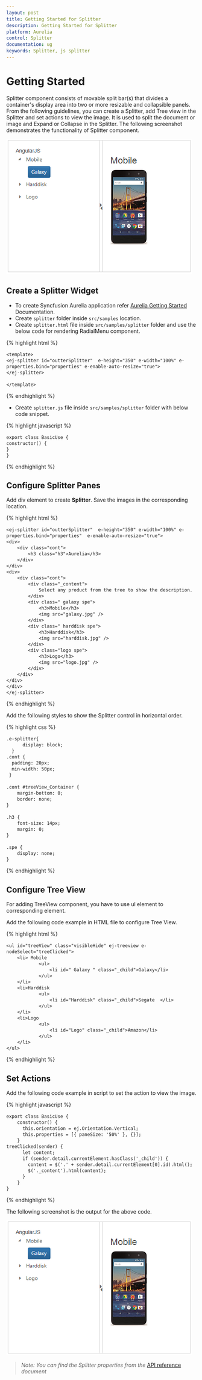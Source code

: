 ```yaml
---
layout: post
title: Getting Started for Splitter
description: Getting Started for Splitter
platform: Aurelia
control: Splitter
documentation: ug
keywords: Splitter, js splitter
---
```


# Getting Started

Splitter component consists of movable split bar(s) that divides a container's display area into two or more resizable and collapsible panels. 
From the following guidelines, you can create a Splitter, add Tree view in the Splitter and set actions to view the image. It is used to split the document or image and Expand or Collapse in the Splitter. The following screenshot demonstrates the functionality of Splitter component.

![](Getting_Started_images/Getting_Started_img1.png)

## Create a Splitter Widget

*	To create Syncfusion Aurelia application refer [Aurelia Getting Started](https://help.syncfusion.com/aurelia/overview#getting-started) Documentation.
*	Create `splitter` folder inside `src/samples` location.
* Create `splitter.html` file inside `src/samples/splitter` folder and use the below code for rendering RadialMenu component.

{% highlight html %}

    <template>
    <ej-splitter id="outterSplitter"  e-height="350" e-width="100%" e-properties.bind="properties" e-enable-auto-resize="true">
    </ej-splitter>

    </template>


{% endhighlight %}
 

* Create `splitter.js` file inside `src/samples/splitter` folder with below code snippet.

{% highlight javascript %}

    export class BasicUse {
    constructor() {    
    }
    }

{% endhighlight %}

## Configure Splitter Panes

Add div element to create **Splitter**. Save the images in the corresponding location. 

{% highlight html %}

    <ej-splitter id="outterSplitter"  e-height="350" e-width="100%" e-properties.bind="properties"  e-enable-auto-resize="true">
    <div>					
        <div class="cont">
            <h3 class="h3">Aurelia</h3>                          
        </div>
    </div>
    <div>
        <div class="cont">
            <div class="_content">
                Select any product from the tree to show the description.
            </div>
            <div class=" galaxy spe">
                <h3>Mobile</h3>
                <img src="galaxy.jpg" />
            </div>
            <div class=" harddisk spe">
                <h3>Harddisk</h3>
                <img src="harddisk.jpg" />
            </div>
            <div class="logo spe">
                <h3>Logo</h3>
                <img src="logo.jpg" />
            </div>
        </div>
    </div>                                     
    </div>
    </ej-splitter>


{% endhighlight %}

Add the following styles to show the Splitter control in horizontal order.

{% highlight css %}

    .e-splitter{
          display: block;
      }
    .cont {
      padding: 20px;
      min-width: 50px;
     }

    .cont #treeView_Container {
        margin-bottom: 0;
        border: none;
    }

    .h3 {
        font-size: 14px;
        margin: 0;
    }

    .spe {
        display: none;
    }


{% endhighlight %}


## Configure Tree View

For adding TreeView component, you have to use ul element to corresponding element.

Add the following code example in HTML file to configure Tree View.


{% highlight html %}

    <ul id="treeView" class="visibleHide" ej-treeview e-nodeSelect="treeClicked">
        <li> Mobile
                <ul>
                    <li id=" Galaxy " class="_child">Galaxy</li>
                </ul>
        </li>
        <li>Harddisk
                <ul>
                    <li id="Harddisk" class="_child">Segate  </li>
                </ul>
        </li>
        <li>Logo
                <ul>
                    <li id="Logo" class="_child">Amazon</li>
                </ul>
        </li>
    </ul>

{% endhighlight %}


## Set Actions

Add the following code example in script to set the action to view the image.

{% highlight javascript %}

    export class BasicUse {
        constructor() {
          this.orientation = ej.Orientation.Vertical;
          this.properties = [{ paneSize: '50%' }, {}];
        }
    treeClicked(sender) {
          let content;
          if (sender.detail.currentElement.hasClass('_child')) {
            content = $('.' + sender.detail.currentElement[0].id).html();
            $('._content').html(content);
          }
        }
    }

{% endhighlight %}

The following screenshot is the output for the above code.

![](Getting_Started_images/Getting_Started_img1.png)

> _Note:_ _You can find the Splitter properties from the_ [API reference](https://help.syncfusion.com/api/js/ejsplitter) _document_
